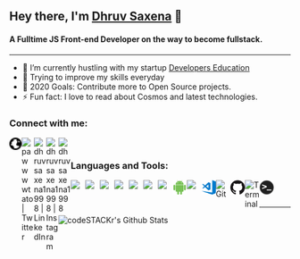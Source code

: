 ## Hey there, I'm [Dhruv Saxena][website] 👋
#### A Fulltime JS Front-end Developer on the way to become fullstack.
---
- 🔭 I’m currently hustling with my startup [Developers Education](http://devedu.tech)
- 🌱 Trying to improve my skills everyday
- 🥅 2020 Goals: Contribute more to Open Source projects.
- ⚡ Fun fact: I love to read about Cosmos and latest technologies.

### Connect with me:

[<img align="left" alt="saxenadhruv.me" width="22px" src="https://raw.githubusercontent.com/iconic/open-iconic/master/svg/globe.svg" />][website]
[<img align="left" alt="pawwwwtato | Twitter" width="22px" src="https://cdn.jsdelivr.net/npm/simple-icons@v3/icons/twitter.svg" />][twitter]
[<img align="left" alt="dhruvsaxena1998 | LinkedIn" width="22px" src="https://cdn.jsdelivr.net/npm/simple-icons@v3/icons/linkedin.svg" />][linkedin]
[<img align="left" alt="dhruvsaxena1998 | Instagram" width="22px" src="https://cdn.jsdelivr.net/npm/simple-icons@v3/icons/instagram.svg" />][instagram]
[<img align="left" alt="dhruvsaxena1998" width="22px" src="https://cdn.jsdelivr.net/npm/simple-icons@v3/icons/facebook.svg" />][facebook]

<br />

### Languages and Tools:


<img align="left" src="https://img.icons8.com/color/48/000000/html-5.png" width="26px"/>
<img align="left" src="https://img.icons8.com/color/48/000000/css3.png" width="26px"/>
<img align="left" src="https://img.icons8.com/color/48/000000/javascript.png" width="26px"/>
<img align="left" src="https://img.icons8.com/plasticine/100/000000/react.png" width="26px"/>
<img align="left" src="https://img.icons8.com/color/48/000000/vue-js.png" width="26px"/>
<img align="left" src="https://img.icons8.com/color/48/000000/nodejs.png" width="26px"/>
<img align="left" src="https://img.icons8.com/color/48/000000/npm.png" width="26px"/>
<img align="left" alt="Android" width="26px" src="https://raw.githubusercontent.com/github/explore/80688e429a7d4ef2fca1e82350fe8e3517d3494d/topics/android/android.png" />
<img align="left" src="https://img.icons8.com/ios-filled/50/000000/ios-logo.png" width="26px"/>
<img align="left" alt="Visual Studio Code" width="26px" src="https://raw.githubusercontent.com/github/explore/80688e429a7d4ef2fca1e82350fe8e3517d3494d/topics/visual-studio-code/visual-studio-code.png" />
<img align="left" alt="Git" width="26px" src="https://img.icons8.com/color/48/000000/git.png" />
<img align="left" alt="GitHub" width="26px" src="https://raw.githubusercontent.com/github/explore/78df643247d429f6cc873026c0622819ad797942/topics/github/github.png" />
<img align="left" alt="Terminal" width="26px" src="https://img.icons8.com/ios-filled/50/000000/linux.png" />
<img align="left" alt="Terminal" width="26px" src="https://raw.githubusercontent.com/github/explore/80688e429a7d4ef2fca1e82350fe8e3517d3494d/topics/terminal/terminal.png" />


<br />
<br />

---

<img alt="codeSTACKr's Github Stats" src="https://github-readme-stats.vercel.app/api?username=dhruvsaxena1998&show_icons=true&hide_border=true&count_private=true" /> 

<br />
<br />

[website]: https://www.saxenadhruv.me
[twitter]: https://twitter.com/pawwwwtato
[instagram]: https://instagram.com/dhruvsaxena1998
[linkedin]: https://linkedin.com/in/dhruvsaxena1998
[facebook]: https://facebook.com/dhruvsaxena1998
